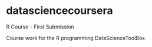 datasciencecoursera
===================

R Course - First Submission

Course work for the R programming DataScienceToolBox.
